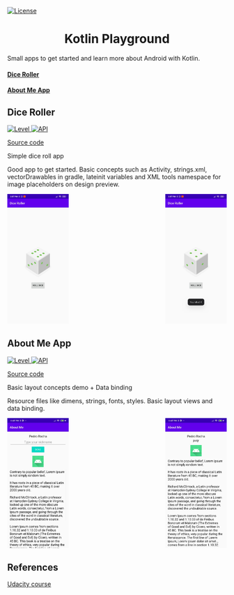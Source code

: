 <a href="https://opensource.org/licenses/Apache-2.0"><img alt="License" src="https://img.shields.io/badge/License-Apache%202.0-blue.svg"/></a>

<h1 align="center">Kotlin Playground</h1>
Small apps to get started and learn more about Android with Kotlin. 

#### [Dice Roller](#dice-roller-1)
#### [About Me App](#about-me-app-1)


## Dice Roller
<a align="center" href="https://img.shields.io/badge/API-19%2B-brightgreen.svg?style=flat">
    <img alt="Level" src="https://img.shields.io/badge/Level-Beginner-green"/>
</a>
<a align="center" href="https://img.shields.io/badge/API-19%2B-brightgreen.svg?style=flat">
    <img alt="API" src="https://img.shields.io/badge/API-19%2B-brightgreen.svg?style=flat"/>
</a>

[Source code](https://github.com/Pedr0Rocha/kotlin-playground/tree/master/DiceRoller)

Simple dice roll app

Good app to get started. Basic concepts such as Activity, strings.xml, vectorDrawables in gradle, lateinit variables and XML tools namespace for image placeholders on design preview.

<div width="100%">
    <img width="28%" src="DiceRoller/images/image1.jpeg">
    <img width="28%" src="DiceRoller/images/image2.jpeg" align="right">
</div>


## About Me App
<a align="center" href="https://img.shields.io/badge/API-19%2B-brightgreen.svg?style=flat">
    <img alt="Level" src="https://img.shields.io/badge/Level-Beginner-green"/>
</a>
<a align="center" href="https://img.shields.io/badge/API-19%2B-brightgreen.svg?style=flat">
    <img alt="API" src="https://img.shields.io/badge/API-19%2B-brightgreen.svg?style=flat"/>
</a>

[Source code](https://github.com/Pedr0Rocha/kotlin-playground/tree/master/AboutMe)

Basic layout concepts demo + Data binding

Resource files like dimens, strings, fonts, styles. Basic layout views and data binding. 

<div width="100%">
    <img width="28%" src="AboutMe/images/image1.jpeg">
    <img width="28%" src="AboutMe/images/image2.jpeg" align="right">
</div>

## References

[Udacity course](https://classroom.udacity.com/courses/ud9012)
